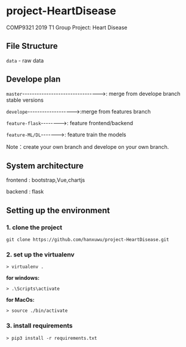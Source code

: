 # project-HeartDisease
COMP9321 2019 T1 Group Project: Heart Disease

## File Structure  

`data` - raw data


## Develope plan  

`master`-------------------------------->: merge from develope branch stable versions  

`develope`------------------->:merge from features branch  

`feature-flask`-------->: feature frontend/backend  

`feature-ML/DL`------->: feature train the models  

Note：create your own branch and develope on your own branch.

## System architecture  

frontend : bootstrap,Vue,chartjs

backend : flask


## Setting up the environment  

### 1. clone the project  
```
git clone https://github.com/hanxuwu/project-HeartDisease.git
```

### 2. set up the virtualenv  

```
> virtualenv .
```

__for windows:__
```
> .\Scripts\activate
```


__for MacOs:__
```
> source ./bin/activate
```

### 3. install requirements  

```
> pip3 install -r requirements.txt
```





